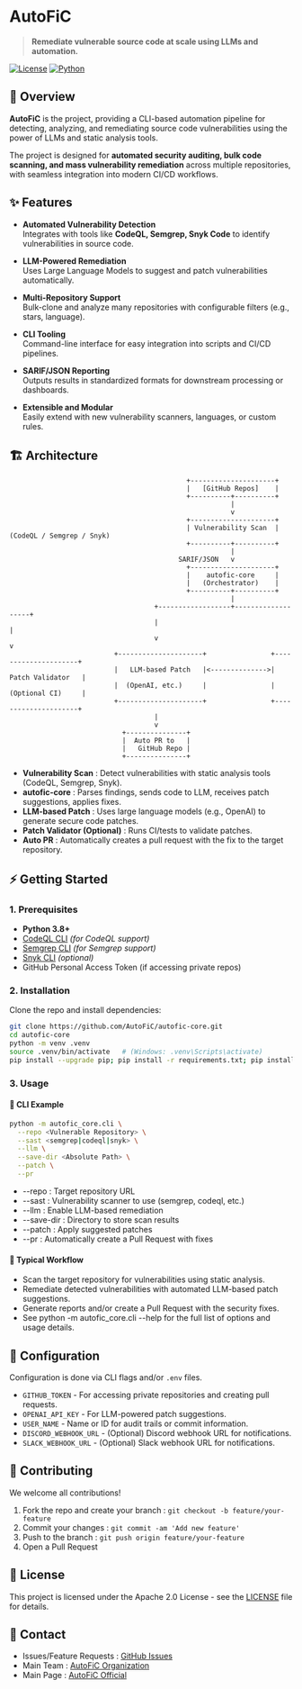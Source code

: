 # AutoFiC

> **Remediate vulnerable source code at scale using LLMs and automation.**

[![License](https://img.shields.io/github/license/AutoFiC/autofic-core)](./LICENSE)
[![Python](https://img.shields.io/badge/python-3.8+-blue.svg)](https://www.python.org/)


## 🚀 Overview

**AutoFiC** is the project, providing a CLI-based automation pipeline for detecting, analyzing, and remediating source code vulnerabilities using the power of LLMs and static analysis tools.

The project is designed for **automated security auditing, bulk code scanning, and mass vulnerability remediation** across multiple repositories, with seamless integration into modern CI/CD workflows.


## ✨ Features

- **Automated Vulnerability Detection**  
  Integrates with tools like **CodeQL, Semgrep, Snyk Code** to identify vulnerabilities in source code.

- **LLM-Powered Remediation**  
  Uses Large Language Models to suggest and patch vulnerabilities automatically.

- **Multi-Repository Support**  
  Bulk-clone and analyze many repositories with configurable filters (e.g., stars, language).

- **CLI Tooling**  
  Command-line interface for easy integration into scripts and CI/CD pipelines.

- **SARIF/JSON Reporting**  
  Outputs results in standardized formats for downstream processing or dashboards.

- **Extensible and Modular**  
  Easily extend with new vulnerability scanners, languages, or custom rules.


## 🏗️ Architecture

```
                                            +---------------------+
                                            |   [GitHub Repos]    |
                                            +----------+----------+
                                                       |
                                                       v
                                            +---------------------+
                                            | Vulnerability Scan  |   (CodeQL / Semgrep / Snyk)
                                            +----------+----------+
                                                       |
                                          SARIF/JSON   v
                                            +---------------------+
                                            |    autofic-core     |
                                            |   (Orchestrator)    |
                                            +----------+----------+
                                                       |
                                    +------------------+-------------------+
                                    |                                      |
                                    v                                      v
                          +---------------------+                +---------------------+
                          |   LLM-based Patch   |<-------------->|   Patch Validator   |
                          |  (OpenAI, etc.)     |                |   (Optional CI)     |
                          +---------------------+                +---------------------+
                                    |
                                    v
                            +---------------+
                            |  Auto PR to   |
                            |   GitHub Repo |
                            +---------------+
```
- **Vulnerability Scan** : Detect vulnerabilities with static analysis tools (CodeQL, Semgrep, Snyk).
- **autofic-core** : Parses findings, sends code to LLM, receives patch suggestions, applies fixes.
- **LLM-based Patch** : Uses large language models (e.g., OpenAI) to generate secure code patches.
- **Patch Validator (Optional)** : Runs CI/tests to validate patches.
- **Auto PR** : Automatically creates a pull request with the fix to the target repository.


## ⚡ Getting Started

### 1. Prerequisites

- **Python 3.8+**
- [CodeQL CLI](https://codeql.github.com/docs/codeql-cli/) *(for CodeQL support)*
- [Semgrep CLI](https://semgrep.dev/docs/cli/) *(for Semgrep support)*
- [Snyk CLI](https://docs.snyk.io/snyk-cli/install-the-snyk-cli) *(optional)*
- GitHub Personal Access Token (if accessing private repos)

### 2. Installation

Clone the repo and install dependencies:

```bash
git clone https://github.com/AutoFiC/autofic-core.git
cd autofic-core
python -m venv .venv
source .venv/bin/activate   # (Windows: .venv\Scripts\activate)
pip install --upgrade pip; pip install -r requirements.txt; pip install -e .;
````

### 3. Usage

#### 🚦 CLI Example


```bash
python -m autofic_core.cli \
  --repo <Vulnerable Repository> \
  --sast <semgrep|codeql|snyk> \
  --llm \
  --save-dir <Absolute Path> \
  --patch \
  --pr
```

- --repo : Target repository URL
- --sast : Vulnerability scanner to use (semgrep, codeql, etc.)
- --llm : Enable LLM-based remediation
- --save-dir : Directory to store scan results
- --patch : Apply suggested patches
- --pr : Automatically create a Pull Request with fixes

#### 🔄 Typical Workflow
- Scan the target repository for vulnerabilities using static analysis.
- Remediate detected vulnerabilities with automated LLM-based patch suggestions.
- Generate reports and/or create a Pull Request with the security fixes.
- See python -m autofic_core.cli --help for the full list of options and usage details.


## 🧩 Configuration

Configuration is done via CLI flags and/or `.env` files.

* `GITHUB_TOKEN` - For accessing private repositories and creating pull requests.
* `OPENAI_API_KEY` - For LLM-powered patch suggestions.
* `USER_NAME` - Name or ID for audit trails or commit information.
* `DISCORD_WEBHOOK_URL` - (Optional) Discord webhook URL for notifications.
* `SLACK_WEBHOOK_URL` - (Optional) Slack webhook URL for notifications.


## 🤝 Contributing

We welcome all contributions!

1. Fork the repo and create your branch : `git checkout -b feature/your-feature`
2. Commit your changes : `git commit -am 'Add new feature'`
3. Push to the branch : `git push origin feature/your-feature`
4. Open a Pull Request


## 📄 License

This project is licensed under the Apache 2.0 License - see the [LICENSE](https://github.com/AutoFiC/autofic-core/blob/dev/LICENSE) file for details.


## 🙋 Contact

* Issues/Feature Requests : [GitHub Issues](https://github.com/AutoFiC/autofic-core/issues)
* Main Team : [AutoFiC Organization](https://github.com/AutoFiC)
* Main Page : [AutoFiC Official](https://autofic.github.io)
